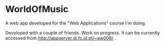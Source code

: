 # WorldOfMusic

A web app developed for the "Web Applications" course I'm doing.

Devoloped with a couple of friends. Work on progress. It can be currently accessed from  http://appserver.di.fc.ul.pt/~aw008/ . 

